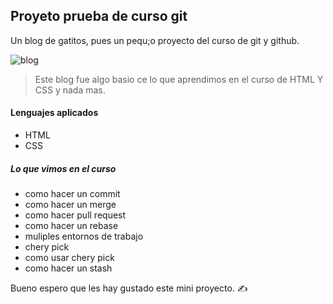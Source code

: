 ## Proyeto prueba de curso git

Un blog de gatitos, pues un pequ;o proyecto del curso de git y github.

![blog](https://user-images.githubusercontent.com/73970486/116950354-be9a2180-ac52-11eb-9a3d-e0c45c5837e6.png)
> Este blog fue algo basio ce lo que aprendimos en el curso de HTML Y CSS y nada mas.

#### Lenguajes aplicados
+ HTML
+ CSS

##### Lo que vimos en el curso

+ como hacer un commit
+ como hacer un merge
+ como hacer pull request
+ como hacer un rebase
+ muliples entornos de trabajo
+ chery pick
+ como usar chery pick
+ como hacer un stash

Bueno espero que les hay gustado este mini proyecto. &#9997;


